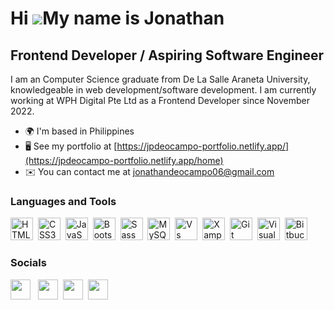 Hi ![](https://user-images.githubusercontent.com/18350557/176309783-0785949b-9127-417c-8b55-ab5a4333674e.gif)My name is Jonathan
=============================================================================================================================================

Frontend Developer / Aspiring Software Engineer
----------------------------------------------------------

I am an Computer Science graduate from De La Salle Araneta University, knowledgeable in web development/software development. I am currently working at WPH Digital Pte Ltd as a Frontend Developer since November 2022.

* 🌍  I'm based in Philippines
* 🖥️  See my portfolio at [https://jpdeocampo-portfolio.netlify.app/](https://jpdeocampo-portfolio.netlify.app/home)
* ✉️  You can contact me at [jonathandeocampo06@gmail.com](mailto:jonathandeocampo06@gmail.com)

### Languages and Tools


<p align="left">
<a href="https://developer.mozilla.org/en-US/docs/Glossary/HTML5" target="_blank" rel="noreferrer"><img src="https://cdn.simpleicons.org/html5" width="36" height="36" alt="HTML5" /></a>&nbsp;
<a href="https://www.w3.org/TR/CSS/#css" target="_blank" rel="noreferrer"><img src="https://cdn.simpleicons.org/css3" width="36" height="36" alt="CSS3" /></a>&nbsp;
<a href="https://developer.mozilla.org/en-US/docs/Web/JavaScript" target="_blank" rel="noreferrer"><img src="https://cdn.simpleicons.org/javascript" width="36" height="36" alt="JavaScript" /></a>&nbsp;
<a href="https://getbootstrap.com/" target="_blank" rel="noreferrer"><img src="https://cdn.simpleicons.org/bootstrap" width="36" height="36" alt="Bootstrap" /></a>&nbsp;
  <a href="https://sass-lang.com/" target="_blank" rel="noreferrer"><img src="https://cdn.simpleicons.org/sass" width="36" height="36" alt="Sass" /></a>&nbsp;
<a href="https://www.mysql.com/" target="_blank" rel="noreferrer"><img src="https://raw.githubusercontent.com/danielcranney/readme-generator/main/public/icons/skills/mysql-colored.svg" width="36" height="36" alt="MySQL" /></a>&nbsp;
<a href="https://code.visualstudio.com/" target="_blank" rel="noreferrer"><img src="https://cdn.simpleicons.org/visualstudiocode/#0078d7" width="36" height="36" alt="Vs Code" /></a>&nbsp;
<a href="https://www.apachefriends.org/" target="_blank" rel="noreferrer"><img src="https://cdn.simpleicons.org/xampp" width="36" height="36" alt="Xampp" /></a>&nbsp;
<a href="https://git-scm.com/" target="_blank" rel="noreferrer"><img src="https://cdn.simpleicons.org/git" width="36" height="36" alt="Git" /></a>&nbsp;
<a href="https://visualstudio.microsoft.com/" target="_blank" rel="noreferrer"><img src="https://cdn.simpleicons.org/visualstudio" width="36" height="36" alt="Visual Studio" /></a>&nbsp;
<a href="https://bitbucket.org/" target="_blank" rel="noreferrer"><img src="https://cdn.simpleicons.org/bitbucket" width="36" height="36" alt="Bitbucket" /></a>&nbsp;
<!--
<a href="https://reactjs.org/" target="_blank" rel="noreferrer"><img src="https://raw.githubusercontent.com/danielcranney/readme-generator/main/public/icons/skills/react-colored.svg" width="36" height="36" alt="React" /></a>
<a href="https://redux.js.org/" target="_blank" rel="noreferrer"><img src="https://raw.githubusercontent.com/danielcranney/readme-generator/main/public/icons/skills/redux-colored.svg" width="36" height="36" alt="Redux" /></a>
<a href="https://nodejs.org/en/" target="_blank" rel="noreferrer"><img src="https://raw.githubusercontent.com/danielcranney/readme-generator/main/public/icons/skills/nodejs-colored.svg" width="36" height="36" alt="NodeJS" /></a>
<a href="https://expressjs.com/" target="_blank" rel="noreferrer"><img src="https://raw.githubusercontent.com/danielcranney/readme-generator/main/public/icons/skills/express-colored.svg" width="36" height="36" alt="Express" /></a>
<a href="https://www.mongodb.com/" target="_blank" rel="noreferrer"><img src="https://raw.githubusercontent.com/danielcranney/readme-generator/main/public/icons/skills/mongodb-colored.svg" width="36" height="36" alt="MongoDB" /></a>
<a href="https://www.mysql.com/" target="_blank" rel="noreferrer"><img src="https://raw.githubusercontent.com/danielcranney/readme-generator/main/public/icons/skills/mysql-colored.svg" width="36" height="36" alt="MySQL" /></a>
</p>-->


### Socials

<p align="left"> </a> <a href="https://github.com/JPDeOcampo" target="_blank" rel="noreferrer"><img src="https://cdn.simpleicons.org/github/black" width="32" height="32" /></a> &nbsp;
<a href="https://www.linkedin.com/in/jonathandeocampo/" target="_blank" rel="noreferrer"><img src="https://cdn.simpleicons.org/linkedin" width="32" height="32" /></a>&nbsp;
<a href="https://www.instagram.com/jpdeocampo_17/" target="_blank" rel="noreferrer"><img src="https://cdn.simpleicons.org/instagram" width="32" height="32" /></a>&nbsp;
<a href="https://discord.com/users/453378333015801877" target="_blank" rel="noreferrer"><img src="https://cdn.simpleicons.org/discord" width="32" height="32" /></a></p>&nbsp;

